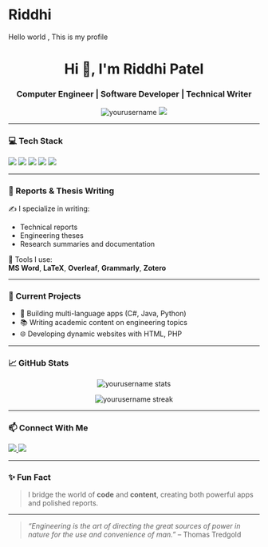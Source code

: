 # Riddhi
Hello world , This is my profile 
<!-- Profile README.md -->

<!-- Banner Image (Optional - replace with your own hosted image URL or GitHub-hosted one) -->
<!--<img src="https://raw.githubusercontent.com/yourusername/yourusername/main/banner.png" alt="Banner" style="width:100%; border-radius:10px;"/>-->

<h1 align="center">Hi 👋, I'm Riddhi Patel</h1>
<h3 align="center">Computer Engineer | Software Developer | Technical Writer</h3>

<p align="center">
  <img src="https://komarev.com/ghpvc/?username=yourusername&label=Profile%20views&color=0e75b6&style=flat" alt="yourusername" />
  <img src="https://img.shields.io/github/followers/yourusername?label=Followers&style=social" />
</p>

---

### 💻 Tech Stack

<p align="left">
  <img src="https://img.shields.io/badge/C%23-239120?style=for-the-badge&logo=c-sharp&logoColor=white" />
  <img src="https://img.shields.io/badge/Python-3776AB?style=for-the-badge&logo=python&logoColor=white" />
  <img src="https://img.shields.io/badge/Java-ED8B00?style=for-the-badge&logo=java&logoColor=white" />
  <img src="https://img.shields.io/badge/HTML5-E34F26?style=for-the-badge&logo=html5&logoColor=white" />
  <img src="https://img.shields.io/badge/PHP-777BB4?style=for-the-badge&logo=php&logoColor=white" />
</p>

---

### 📑 Reports & Thesis Writing

✍️ I specialize in writing:
- Technical reports
- Engineering theses
- Research summaries and documentation

🧰 Tools I use:  
**MS Word**, **LaTeX**, **Overleaf**, **Grammarly**, **Zotero**

---

### 🔭 Current Projects
- 🚀 Building multi-language apps (C#, Java, Python)
- 📚 Writing academic content on engineering topics
- 🌐 Developing dynamic websites with HTML, PHP

---

### 📈 GitHub Stats

<p align="center">
  <img src="https://github-readme-stats.vercel.app/api?username=yourusername&show_icons=true&theme=radical" alt="yourusername stats" />
</p>

<p align="center">
  <img src="https://github-readme-streak-stats.herokuapp.com/?user=yourusername&theme=radical" alt="yourusername streak" />
</p>

---

### 📫 Connect With Me

<p>
  <a href="[https://linkedin.com/in/yourlinkedin](https://www.linkedin.com/in/riddhi-patel-3723a9344?utm_source=share&utm_campaign=share_via&utm_content=profile&utm_medium=android_app)" target="_blank">
    <img src="https://img.shields.io/badge/LinkedIn-blue?style=for-the-badge&logo=linkedin&logoColor=white" />
  </a>
  <a href="patelriddhi200029@gmail.com">
    <img src="https://img.shields.io/badge/Gmail-D14836?style=for-the-badge&logo=gmail&logoColor=white" />
  </a>
 
</p>

---

### ✨ Fun Fact
> I bridge the world of **code** and **content**, creating both powerful apps and polished reports.  

---

> _“Engineering is the art of directing the great sources of power in nature for the use and convenience of man.”_ – Thomas Tredgold
